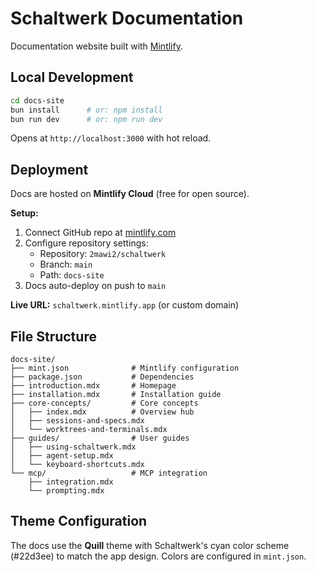 # Schaltwerk Documentation

Documentation website built with [Mintlify](https://mintlify.com).

## Local Development

```bash
cd docs-site
bun install      # or: npm install
bun run dev      # or: npm run dev
```

Opens at `http://localhost:3000` with hot reload.

## Deployment

Docs are hosted on **Mintlify Cloud** (free for open source).

**Setup:**
1. Connect GitHub repo at [mintlify.com](https://mintlify.com)
2. Configure repository settings:
   - Repository: `2mawi2/schaltwerk`
   - Branch: `main`
   - Path: `docs-site`
3. Docs auto-deploy on push to `main`

**Live URL:** `schaltwerk.mintlify.app` (or custom domain)

## File Structure

```
docs-site/
├── mint.json              # Mintlify configuration
├── package.json           # Dependencies
├── introduction.mdx       # Homepage
├── installation.mdx       # Installation guide
├── core-concepts/         # Core concepts
│   ├── index.mdx          # Overview hub
│   ├── sessions-and-specs.mdx
│   └── worktrees-and-terminals.mdx
├── guides/                # User guides
│   ├── using-schaltwerk.mdx
│   ├── agent-setup.mdx
│   └── keyboard-shortcuts.mdx
└── mcp/                   # MCP integration
    ├── integration.mdx
    └── prompting.mdx
```

## Theme Configuration

The docs use the **Quill** theme with Schaltwerk's cyan color scheme (#22d3ee) to match the app design. Colors are configured in `mint.json`.
